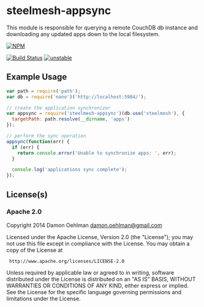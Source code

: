 # steelmesh-appsync

This module is responsible for querying a remote CouchDB db instance and
downloading any updated apps down to the local filesystem.


[![NPM](https://nodei.co/npm/steelmesh-appsync.png)](https://nodei.co/npm/steelmesh-appsync/)

[![Build Status](https://img.shields.io/travis/steelmesh/steelmesh-appsync.svg?branch=master)](https://travis-ci.org/steelmesh/steelmesh-appsync) [![unstable](https://img.shields.io/badge/stability-unstable-yellowgreen.svg)](https://github.com/badges/stability-badges) 

## Example Usage

```js
var path = require('path');
var db = require('nano')('http://localhost:5984/');

// create the application synchronizer
var appsync = require('steelmesh-appsync')(db.use('steelmesh'), {
  targetPath: path.resolve(__dirname, 'apps')
});

// perform the sync operation
appsync(function(err) {
  if (err) {
    return console.error('Unable to synchronize apps: ', err);
  }

  console.log('applications sync complete');
});

```

## License(s)

### Apache 2.0

Copyright 2014 Damon Oehlman <damon.oehlman@gmail.com>

   Licensed under the Apache License, Version 2.0 (the "License");
   you may not use this file except in compliance with the License.
   You may obtain a copy of the License at

     http://www.apache.org/licenses/LICENSE-2.0

   Unless required by applicable law or agreed to in writing, software
   distributed under the License is distributed on an "AS IS" BASIS,
   WITHOUT WARRANTIES OR CONDITIONS OF ANY KIND, either express or implied.
   See the License for the specific language governing permissions and
   limitations under the License.
